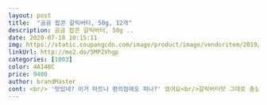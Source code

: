 ```yaml
---
layout: post 
title:  "곰곰 팝콘 갈릭버터, 50g, 12개" 
description: 곰곰 팝콘 갈릭버터, 50g ..
date: 2020-07-18 10:15:11 
img: https://static.coupangcdn.com/image/product/image/vendoritem/2019/01/24/4224140842/f87171e1-deb3-4f0d-bb7c-024033e01d1a.jpg 
linkUrl: http://me2.do/5MP2Vhgp 
categories: [1003] 
color: 4A148C 
price: 9400 
author: brandMaster 
cont: <br/> '맛있네? 이거 마트나 편의점에도 파나?' 였어요<br/>갈릭버터맛 그대로 충실하게 단짠단짠하면서도<br/>갈릭특유의 담백함도 있구요<br/>과자 한봉지 개봉해보니 일단 부드럽게 열립니다.<br/><br/>과자니 아마 그 전에 다 먹지 싶네요.<br/><br/>그래서 더 정확한 맛평가(?)를 위해 남의편님에게 첫시식을 맡겼어요ㅋ<br/>눅눅한거 없이 후레쉬하게 신랑도 커넬스 팝콘보다 단맛도 적고 식감면에서는 확실히 더 낫다고 최근에 트레이더스나 인터넷으로 구매한 팝콘 중에서는 제일 괜찮은 거 같다고 하네요.<br/><br/>다 먹으면 한박스 재주문각이네요ㅋㅋㅋ<br/>맛나게 잘먹겠습니다♡♡<br/>맛있어요<br/>먹어 보고 후기 남길께요<br/>번창하세요.<br/><br/>뽀송뽀송 바삭바삭 짭쪼름하니<br/>신랑이 메가박스 갈릭팝콘 진짜 환장하거든요.<br/> 저는 카라멜팝콘파인데 신랑은 갈릭팝콘파여서 항상 추가금내고 팝콘반반시켜먹는 부부입니다.<br/> 제가 너무 카라멜팝콘 먹고싶어서 쿠팡에서 주문할까하던차에 갈릭버터팝콘도 있어서 신랑것도 주문했는데 진짜 동공지진이더라고요.<br/><br/>암튼 정말 강추합니다 후회안하실거에요!<br/> 
---
```

 